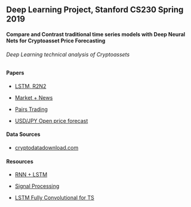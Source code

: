 ## Deep Learning Project, Stanford CS230 Spring 2019

#### Compare and Contrast traditional time series models with Deep Neural Nets for Cryptoasset Price Forecasting

###### Deep Learning technical analysis of Cryptoassets


#### Papers

- [LSTM, R2N2](http://cs230.stanford.edu/files_winter_2018/projects/6940331.pdf
)

- [Market + News](
http://cs230.stanford.edu/projects_fall_2018/reports/12444265.pdf)

- [Pairs Trading](
http://cs230.stanford.edu/projects_fall_2018/reports/12446738.pdf)

- [USD/JPY Open price forecast](http://cs230.stanford.edu/projects_spring_2018/reports/8284938.pdf)

#### Data Sources

- [cryptodatadownload.com](https://www.cryptodatadownload.com/data/northamerican/)

#### Resources
- [RNN + LSTM](https://machinelearningmastery.com/time-series-prediction-lstm-recurrent-neural-networks-python-keras/)

- [Signal Processing](https://medium.com/@alexrachnog/deep-learning-the-final-frontier-for-signal-processing-and-time-series-analysis-734307167ad6)

- [LSTM Fully Convolutional for TS](https://arxiv.org/pdf/1709.05206.pdf)
